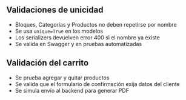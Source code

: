 ## Validaciones de unicidad

- Bloques, Categorías y Productos no deben repetirse por nombre
- Se usa `unique=True` en los modelos
- Los serializers devuelven error 400 si el nombre ya existe
- Se valida en Swagger y en pruebas automatizadas

## Validación del carrito

- Se prueba agregar y quitar productos
- Se valida que el formulario de confirmación exija datos del cliente
- Se simula envío al backend para generar PDF
